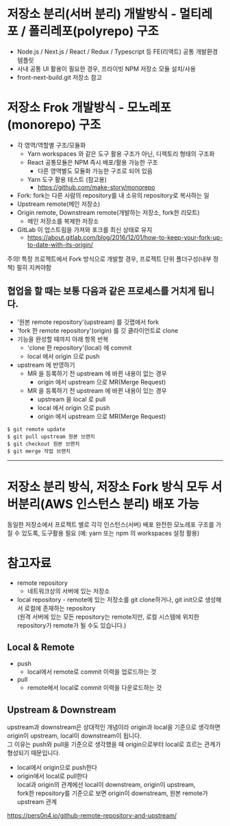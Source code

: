 # 저장소 분리(서버 분리) 개발방식 - 멀티레포 / 폴리레포(polyrepo) 구조

- Node.js / Next.js / React / Redux / Typescript 등 FE(리액트) 공통 개발환경 템플릿
- 사내 공통 UI 활용이 필요한 경우, 프라이빗 NPM 저장소 모듈 설치/사용
- front-next-build.git 저장소 참고

# 저장소 Frok 개발방식 - 모노레포(monorepo) 구조

- 각 영역/역할별 구조/모듈화
  - Yarn workspaces 와 같은 도구 활용 구조가 아닌, 디렉토리 형태의 구조화
  - React 공통모듈은 NPM 즉시 배포/활용 가능한 구조
    - 다른 영역별도 모듈화 가능한 구조로 되어 있음
  - Yarn 도구 활용 테스트 (참고용)
    - https://github.com/make-story/monorepo
- Fork: fork는 다른 사람의 repository를 내 소유의 repository로 복사하는 일
- Upstream remote(메인 저장소)
- Origin remote, Downstream remote(개발하는 저장소, fork한 리모트)
  - 메인 저장소를 복제한 저장소
- GitLab 이 업스트림을 가져와 포크를 최신 상태로 유지
  - https://about.gitlab.com/blog/2016/12/01/how-to-keep-your-fork-up-to-date-with-its-origin/

주의! 특정 프로젝트에서 Fork 방식으로 개발할 경우, 프로젝트 단위 폴더구성(내부 정책) 필히 지켜야함

## 협업을 할 때는 보통 다음과 같은 프로세스를 거치게 됩니다.

- '원본 remote repository'(upstream) 를 깃랩에서 fork
- 'fork 한 remote repository'(origin) 를 깃 클라이언트로 clone
- 기능을 완성할 때까지 아래 항목 반복
  - 'clone 한 repository'(local) 에 commit
  - local 에서 origin 으로 push
- upstream 에 반영하기
  - MR 을 등록하기 전 upstream 에 바뀐 내용이 없는 경우
    - origin 에서 upstream 으로 MR(Merge Request)
  - MR 을 등록하기 전 upstream 에 바뀐 내용이 있는 경우
    - upstream 을 local 로 pull
    - local 에서 origin 으로 push
    - origin 에서 upstream 으로 MR(Merge Request)

```
$ git remote update
$ git pull upstream 원본 브랜치
$ git checkout 원본 브랜치
$ git merge 작업 브랜치
```

---

# 저장소 분리 방식, 저장소 Fork 방식 모두 서버분리(AWS 인스턴스 분리) 배포 가능

동일한 저장소에서 프로젝트 별로 각각 인스턴스(서버) 배포
완전한 모노레포 구조를 가질 수 있도록, 도구활용 필요 (예: yarn 또는 npm 의 workspaces 설정 활용)

# 참고자료

- remote repository
  - 네트워크상의 서버에 있는 저장소
- local repository - remote에 있는 저장소를 git clone하거나, git init으로 생성해서 로컬에 존재하는 repository  
  (원격 서버에 있는 모든 repository는 remote지만, 로컬 시스템에 위치한 repository가 remote가 될 수도 있습니다.)

## Local & Remote

- push
  - local에서 remote로 commit 이력을 업로드하는 것
- pull
  - remote에서 local로 commit 이력을 다운로드하는 것

## Upstream & Downstream

upstream과 downstream은 상대적인 개념이라 origin과 local을 기준으로 생각하면 origin이 upstream, local이 downstream이 됩니다.  
그 이유는 push와 pull을 기준으로 생각했을 때 origin으로부터 local로 흐르는 관계가 형성되기 때문입니다.

- local에서 origin으로 push한다
- origin에서 local로 pull한다  
  local과 origin의 관계에선 local이 downstream, origin이 upstream,  
  fork한 repository를 기준으로 보면 origin이 downstream, 원본 remote가 upstream 관계

https://pers0n4.io/github-remote-repository-and-upstream/
